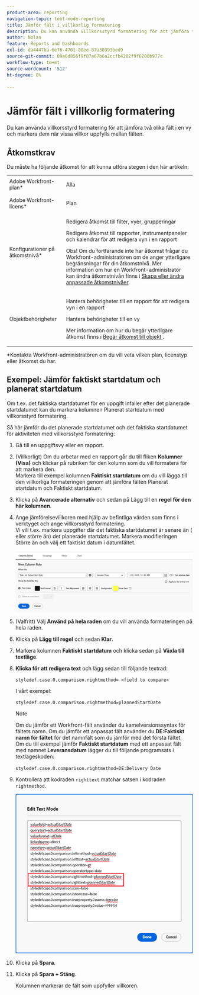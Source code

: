 ```yaml
---
product-area: reporting
navigation-topic: text-mode-reporting
title: Jämför fält i villkorlig formatering
description: Du kan använda villkorsstyrd formatering för att jämföra två olika fält i en vy och markera dem när vissa villkor uppfylls mellan fälten.
author: Nolan
feature: Reports and Dashboards
exl-id: da4447ba-6e76-4701-88ee-87a30393bed9
source-git-commit: 89a6d856f9f87a67b6a2ccfb4282f9f6200b977c
workflow-type: tm+mt
source-wordcount: '512'
ht-degree: 0%

---
```


# Jämför fält i villkorlig formatering

Du kan använda villkorsstyrd formatering för att jämföra två olika fält i en vy och markera dem när vissa villkor uppfylls mellan fälten.

## Åtkomstkrav

Du måste ha följande åtkomst för att kunna utföra stegen i den här artikeln:

<table style="table-layout:auto"> 
 <col> 
 <col> 
 <tbody> 
  <tr> 
   <td role="rowheader">Adobe Workfront-plan*</td> 
   <td> <p>Alla</p> </td> 
  </tr> 
  <tr> 
   <td role="rowheader">Adobe Workfront-licens*</td> 
   <td> <p>Plan </p> </td> 
  </tr> 
  <tr> 
   <td role="rowheader">Konfigurationer på åtkomstnivå*</td> 
   <td> <p>Redigera åtkomst till filter, vyer, grupperingar</p> <p>Redigera åtkomst till rapporter, instrumentpaneler och kalendrar för att redigera vyn i en rapport</p> <p>Obs! Om du fortfarande inte har åtkomst frågar du Workfront-administratören om de anger ytterligare begränsningar för din åtkomstnivå. Mer information om hur en Workfront-administratör kan ändra åtkomstnivån finns i <a href="../../../administration-and-setup/add-users/configure-and-grant-access/create-modify-access-levels.md" class="MCXref xref">Skapa eller ändra anpassade åtkomstnivåer</a>.</p> </td> 
  </tr> 
  <tr> 
   <td role="rowheader">Objektbehörigheter</td> 
   <td> <p>Hantera behörigheter till en rapport för att redigera vyn i en rapport</p> <p>Hantera behörigheter till en vy</p> <p>Mer information om hur du begär ytterligare åtkomst finns i <a href="../../../workfront-basics/grant-and-request-access-to-objects/request-access.md" class="MCXref xref">Begär åtkomst till objekt </a>.</p> </td> 
  </tr> 
 </tbody> 
</table>

&#42;Kontakta Workfront-administratören om du vill veta vilken plan, licenstyp eller åtkomst du har.

## Exempel: Jämför faktiskt startdatum och planerat startdatum

Om t.ex. det faktiska startdatumet för en uppgift infaller efter det planerade startdatumet kan du markera kolumnen Planerat startdatum med villkorsstyrd formatering.

Så här jämför du det planerade startdatumet och det faktiska startdatumet för aktiviteten med villkorsstyrd formatering:

1. Gå till en uppgiftsvy eller en rapport.
1. (Villkorligt) Om du arbetar med en rapport går du till fliken **Kolumner (Visa)** och klickar på rubriken för den kolumn som du vill formatera för att markera den.\
   Markera till exempel kolumnen **Faktiskt startdatum** om du vill lägga till den villkorliga formateringen genom att jämföra fälten Planerat startdatum och Faktiskt startdatum.

1. Klicka på **Avancerade alternativ** och sedan på Lägg till en **regel för den här kolumnen**.

1. Ange jämförelsevillkoren med hjälp av befintliga värden som finns i verktyget och ange villkorsstyrd formatering.\
   Vi vill t.ex. markera uppgifter där det faktiska startdatumet är senare än ( eller större än) det planerade startdatumet. Markera modifieringen Större än och välj ett faktiskt datum i datumfältet.\
     ![](assets/cond-format-1-350x84.png)

1. (Valfritt) Välj **Använd på hela raden** om du vill använda formateringen på hela raden.
1. Klicka på **Lägg till regel** och sedan **Klar**.

1. Markera kolumnen **Faktiskt startdatum** och klicka sedan på **Växla till textläge**.

1. **Klicka för att redigera text** och lägg sedan till följande textrad:

   ```
   styledef.case.0.comparison.rightmethod= <field to compare>
   ```

   I vårt exempel: 

   ```
   styledef.case.0.comparison.rightmethod=plannedStartDate
   ```

   >[!NOTE]
   >
   >Om du jämför ett Workfront-fält använder du kamelversionssyntax för fältets namn. Om du jämför ett anpassat fält använder du **DE:Faktiskt namn för fältet** för det namnfält som du jämför med det första fältet.\
   >Om du till exempel jämför **Faktiskt startdatum** med ett anpassat fält med namnet **Leveransdatum** lägger du till följande programsats i textlägeskoden:
   >
   >`styledef.case.0.comparison.rightmethod=DE:Delivery Date`

1. Kontrollera att kodraden `righttext` matchar satsen i kodraden `rightmethod`.

   ![](assets/cond-format-2-350x171.png)

1. Klicka på **Spara**.
1. Klicka på **Spara + Stäng**.

   Kolumnen markerar de fält som uppfyller villkoren.
